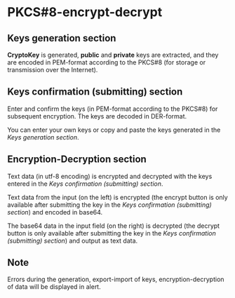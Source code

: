 # PKCS#8-encrypt-decrypt

## Keys generation section

**CryptoKey** is generated, **public** and **private** keys are extracted, and they are encoded in PEM-format according to the PKCS#8 (for storage or transmission over the Internet).

## Keys confirmation (submitting) section

Enter and confirm the keys (in PEM-format according to the PKCS#8) for subsequent encryption. The keys are decoded in DER-format.

You can enter your own keys or copy and paste the keys generated in the *Keys generation section*.

## Encryption-Decryption section

Text data (in utf-8 encoding) is encrypted and decrypted with the keys entered in the *Keys confirmation (submitting) section*.

Text data from the input (on the left) is encrypted (the encrypt button is only available after submitting the key in the *Keys confirmation (submitting) section*) and encoded in base64.

The base64 data in the input field (on the right) is decrypted (the decrypt button is only available after submitting the key in the *Keys confirmation (submitting) section*) and output as text data.

## Note

Errors during the generation, export-import of keys, encryption-decryption of data will be displayed in alert.
